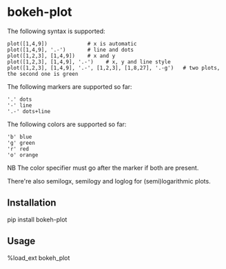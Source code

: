# bokeh-plot

The following syntax is supported:

    plot([1,4,9])             # x is automatic 
    plot([1,4,9], '.-')       # line and dots 
    plot([1,2,3], [1,4,9])    # x and y 
    plot([1,2,3], [1,4,9], '.-')    # x, y and line style
    plot([1,2,3], [1,4,9], '.-', [1,2,3], [1,8,27], '.-g')   # two plots, the second one is green

The following markers are supported so far:

    '.' dots
    '-' line
    '.-' dots+line

The following colors are supported so far:

    'b' blue
    'g' green
    'r' red
    'o' orange
    
NB The color specifier must go after the marker if both are present.

There're also semilogx, semilogy and loglog for (semi)logarithmic plots.

## Installation

pip install bokeh-plot

## Usage

%load_ext bokeh_plot
